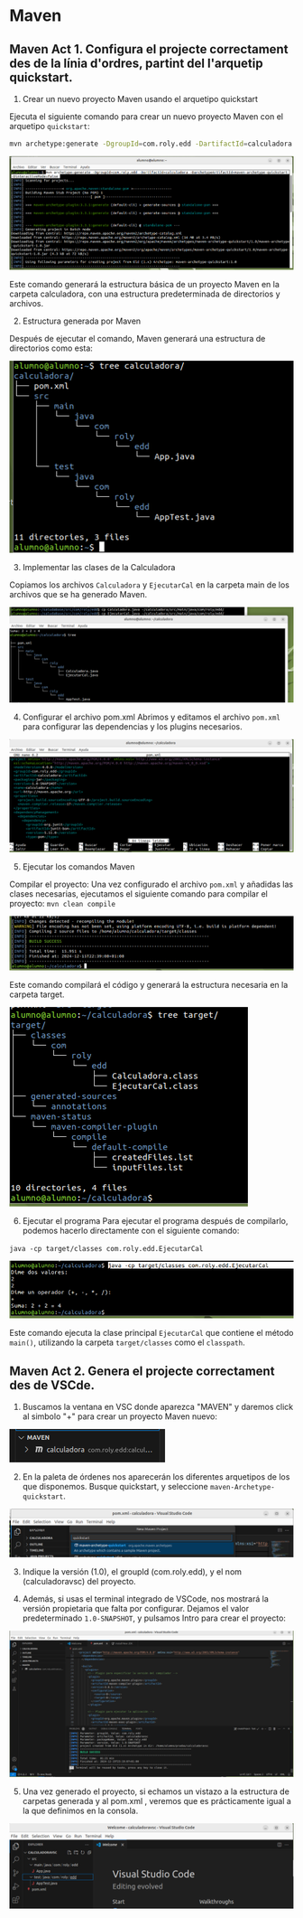 # **Maven**
## **Maven Act 1. Configura el projecte correctament des de la línia d'ordres, partint del l'arquetip quickstart.**

1. Crear un nuevo proyecto Maven usando el arquetipo quickstart

Ejecuta el siguiente comando para crear un nuevo proyecto Maven con el arquetipo `quickstart`:

``` bash
mvn archetype:generate -DgroupId=com.roly.edd -DartifactId=calculadora -DarchetypeArtifactId=maven-archetype-quickstart -DinteractiveMode=false
```
![image1](../Media/T4/T4Ac03-001.png)

Este comando generará la estructura básica de un proyecto Maven en la carpeta calculadora, con una estructura predeterminada de directorios y archivos.

2. Estructura generada por Maven

Después de ejecutar el comando, Maven generará una estructura de directorios como esta:

![image2](../Media/T4/T4Ac03-002.png)

3. Implementar las clases de la Calculadora

Copiamos los archivos `Calculadora` y `EjecutarCal` en la carpeta main de los archivos que se ha generado Maven.

![image3](../Media/T4/T4Ac03-003.png)

4. Configurar el archivo pom.xml
Abrimos y editamos el archivo `pom.xml` para configurar las dependencias y los plugins necesarios.

![image4](../Media/T4/T4Ac03-004.png)

5. Ejecutar los comandos Maven

Compilar el proyecto:
Una vez configurado el archivo `pom.xml` y añadidas las clases necesarias, ejecutamos el siguiente comando para compilar el proyecto:
`mvn clean compile`

![image5](../Media/T4/T4Ac03-005.png)

Este comando compilará el código y generará la estructura necesaria en la carpeta target.

![image6](../Media/T4/T4Ac03-006.png)

6. Ejecutar el programa
Para ejecutar el programa después de compilarlo, podemos hacerlo directamente con el siguiente comando:

`java -cp target/classes com.roly.edd.EjecutarCal`

![image7](../Media/T4/T4Ac03-007.png)

Este comando ejecuta la clase principal `EjecutarCal` que contiene el método `main()`, utilizando la carpeta `target/classes` como el `classpath`.



## **Maven Act 2. Genera el projecte correctament des de VSCde.**

1. Buscamos la ventana en VSC donde aparezca "MAVEN" y daremos click al simbolo "+" para crear un proyecto Maven nuevo:

![image1](../Media/T4/T4Ac04-001.png)

2. En la paleta de órdenes nos aparecerán los diferentes arquetipos de los que disponemos. Busque quickstart, y seleccione `maven-Archetype-quickstart`.

![image2](../Media/T4/T4Ac04-002.png)

3. Indique la versión (1.0), el groupId (com.roly.edd), y el nom (calculadoravsc) del proyecto.

4. Además, si usas el terminal integrado de VSCode, nos mostrará la versión propietaria que falta por configurar. Dejamos el valor predeterminado `1.0-SNAPSHOT`, y pulsamos Intro para crear el proyecto:

![image3](../Media/T4/T4Ac04-003.png)

5. Una vez generado el proyecto, si echamos un vistazo a la estructura de carpetas generada y al pom.xml , veremos que es prácticamente igual a la que definimos en la consola.

![image4](../Media/T4/T4Ac04-004.png)
